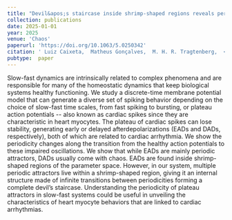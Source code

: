 ```yaml
---
title: "Devil&apos;s staircase inside shrimp-shaped regions reveals periodicity of plateau spikes and bursts"
collection: publications
date: 2025-01-01
year: 2025
venue: 'Chaos'
paperurl: 'https://doi.org/10.1063/5.0250342'
citation: ' Luiz Caixeta,  Matheus Gonçalves,  M. H. R. Tragtenberg,  <u>Mauricio Girardi-Schappo</u> (2025): <i>Devil&amp;apos;s staircase inside shrimp-shaped regions reveals periodicity of plateau spikes and bursts.</i> <b>Chaos 35</b>: 033122.'
pubtype:  paper
---
```

Slow-fast dynamics are intrinsically related to complex phenomena and are responsible for many of the homeostatic dynamics that keep biological systems healthy functioning. We study a discrete-time membrane potential model that can generate a diverse set of spiking behavior depending on the choice of slow-fast time scales, from fast spiking to bursting, or plateau action potentials -- also known as cardiac spikes since they are characteristic in heart myocytes. The plateau of cardiac spikes can lose stability, generating early or delayed afterdepolarizations (EADs and DADs, respectively), both of which are related to cardiac arrhythmia. We show the periodicity changes along the transition from the healthy action potentials to these impaired oscillations. We show that while EADs are mainly periodic attractors, DADs usually come with chaos. EADs are found inside shrimp-shaped regions of the parameter space. However, in our system, multiple periodic attractors live within a shrimp-shaped region, giving it an internal structure made of infinite transitions between periodicities forming a complete devil’s staircase. Understanding the periodicity of plateau attractors in slow-fast systems could be useful in unveiling the characteristics of heart myocyte behaviors that are linked to cardiac arrhythmias.